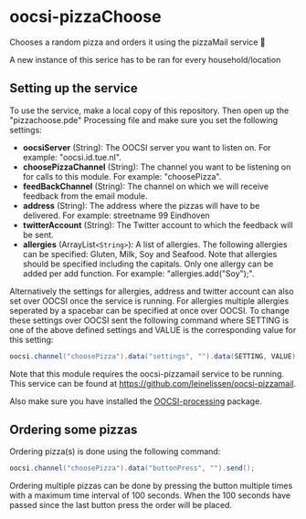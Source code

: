 

# oocsi-pizzaChoose
Chooses a random pizza and orders it using the pizzaMail service 🍕

A new instance of this serice has to be ran for every household/location

## Setting up the service
To use the service, make a local copy of this repository. Then open up the "pizzachoose.pde" Processing file and make sure you set the following settings:

* **oocsiServer** (String): The OOCSI server you want to listen on. For example: "oocsi.id.tue.nl".
* **choosePizzaChannel** (String): The channel you want to be listening on for calls to this module. For example: "choosePizza".
* **feedBackChannel** (String): The channel on which we will receive feedback from the email module.
* **address** (String): The address where the pizzas will have to be delivered. For example: streetname 99 Eindhoven
* **twitterAccount** (String): The Twitter account to which the feedback will be sent. 
* **allergies** (ArrayList`<String>`): A list of allergies. The following allergies can be specified: Gluten, Milk, Soy and Seafood. Note that allergies should be specified including the capitals. Only one allergy can be added per add function. For example: "allergies.add("Soy");".

Alternatively the settings for allergies, address and twitter account can also set over OOCSI once the service is running. For allergies multiple allergies seperated by a spacebar can be specified at once over OOCSI.
To change these settings over OOCSI sent the following command where SETTING is one of the above defined settings and VALUE is the corresponding value for this setting:

```java
oocsi.channel("choosePizza").data("settings", "").data(SETTING, VALUE).send();
``` 

Note that this module requires the oocsi-pizzamail service to be running. This service can be found at https://github.com/leinelissen/oocsi-pizzamail.

Also make sure you have installed the [OOCSI-processing](https://github.com/iddi/oocsi-processing) package.



## Ordering some pizzas
Ordering pizza(s) is done using the following command:

```java
oocsi.channel("choosePizza").data("buttonPress", "").send();
```

Ordering multiple pizzas can be done by pressing the button multiple times with a maximum time interval of 100 seconds. When the 100 seconds have passed since the last button press the order will be placed.